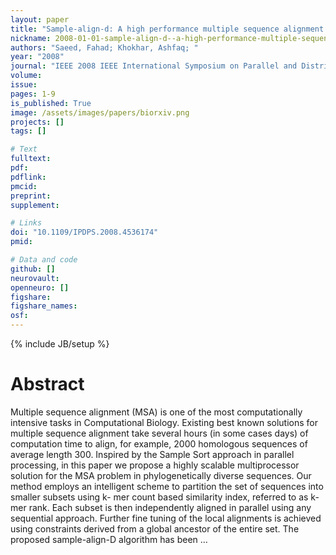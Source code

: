 ```yaml
---
layout: paper
title: "Sample-align-d: A high performance multiple sequence alignment system using phylogenetic sampling and domain decomposition"
nickname: 2008-01-01-sample-align-d--a-high-performance-multiple-sequence-alignment-system-using-phylogenetic-sampling-and-domain-decomposition
authors: "Saeed, Fahad; Khokhar, Ashfaq; "
year: "2008"
journal: "IEEE 2008 IEEE International Symposium on Parallel and Distributed Processing"
volume: 
issue:
pages: 1-9
is_published: True
image: /assets/images/papers/biorxiv.png
projects: []
tags: []

# Text
fulltext:
pdf:
pdflink:
pmcid:
preprint: 
supplement:

# Links
doi: "10.1109/IPDPS.2008.4536174"
pmid:

# Data and code
github: []
neurovault:
openneuro: []
figshare:
figshare_names:
osf:
---
```

{% include JB/setup %}

# Abstract

Multiple sequence alignment (MSA) is one of the most computationally intensive tasks in Computational Biology. Existing best known solutions for multiple sequence alignment take several hours (in some cases days) of computation time to align, for example, 2000 homologous sequences of average length 300. Inspired by the Sample Sort approach in parallel processing, in this paper we propose a highly scalable multiprocessor solution for the MSA problem in phylogenetically diverse sequences. Our method employs an intelligent scheme to partition the set of sequences into smaller subsets using k- mer count based similarity index, referred to as k-mer rank. Each subset is then independently aligned in parallel using any sequential approach. Further fine tuning of the local alignments is achieved using constraints derived from a global ancestor of the entire set. The proposed sample-align-D algorithm has been …
